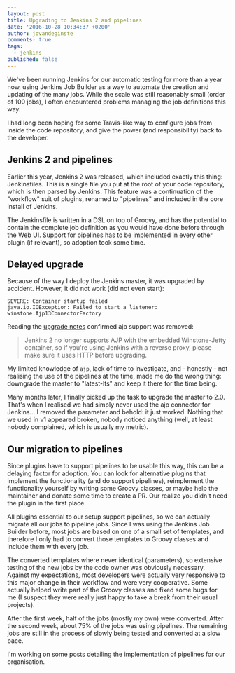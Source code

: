 ```yaml
---
layout: post
title: Upgrading to Jenkins 2 and pipelines
date: '2016-10-28 10:34:37 +0200'
author: jovandeginste
comments: true
tags:
  - jenkins
published: false
---
```


We've been running Jenkins for our automatic testing for more than a year now, using Jenkins Job Builder as a way to automate the creation and updating of the many jobs. While the scale was still reasonably small (order of 100 jobs), I often encountered problems managing the job definitions this way.

I had long been hoping for some Travis-like way to configure jobs from inside the code repository, and give the power (and responsibility) back to the developer.

## Jenkins 2 and pipelines

Earlier this year, Jenkins 2 was released, which included exactly this thing: Jenkinsfiles. This is a single file you put at the root of your code repository, which is then parsed by Jenkins. This feature was a continuation of the "workflow" suit of plugins, renamed to "pipelines" and included in the core install of Jenkins.

The Jenkinsfile is written in a DSL on top of Groovy, and has the potential to contain the complete job definition as you would have done before through the Web UI. Support for pipelines has to be implemented in every other plugin (if relevant), so adoption took some time.

## Delayed upgrade

Because of the way I deploy the Jenkins master, it was upgraded by accident. However, it did not work (did not even start):

```
SEVERE: Container startup failed
java.io.IOException: Failed to start a listener: winstone.Ajp13ConnectorFactory
```

Reading the [upgrade notes](https://jenkins.io/2.0/#compat) confirmed ajp support was removed:

> Jenkins 2 no longer supports AJP with the embedded 
> Winstone-Jetty container, so if you're using Jenkins 
> with a reverse proxy, please make sure it uses HTTP 
> before upgrading.

My limited knowledge of `ajp`, lack of time to investigate, and - honestly - not realising the use of the pipelines at the time, made me do the wrong thing: downgrade the master to "latest-lts" and keep it there for the time being.

Many months later, I finally picked up the task to upgrade the master to 2.0. That's when I realised we had simply never used the ajp connector for Jenkins... I removed the parameter and behold: it just worked. Nothing that we used in v1 appeared broken, nobody noticed anything (well, at least nobody complained, which is usually my metric).

## Our migration to pipelines

Since plugins have to support pipelines to be usable this way, this can be a delaying factor for adoption. You can look for alternative plugins that implement the functionality (and do support pipelines), reimplement the functionality yourself by writing some Groovy classes, or maybe help the maintainer and donate some time to create a PR. Our realize you didn't need the plugin in the first place.

All plugins essential to our setup support pipelines, so we can actually migrate all our jobs to pipeline jobs. Since I was using the Jenkins Job Builder before, most jobs are based on one of a small set of templates, and therefore I only had to convert those templates to Groovy classes and include them with every job.

The converted templates where never identical (parameters), so extensive testing of the new jobs by the code owner was obviously necessary. Against my expectations, most developers were actually very responsive to this major change in their workflow and were very cooperative. Some actually helped write part of the Groovy classes and fixed some bugs for me (I suspect they were really just happy to take a break from their usual projects).

After the first week, half of the jobs (mostly my own) were converted. After the second week, about 75% of the jobs was using pipelines. The remaining jobs are still in the process of slowly being tested and converted at a slow pace.

I'm working on some posts detailing the implementation of pipelines for our organisation.